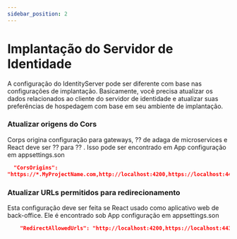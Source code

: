 ```yaml
---
sidebar_position: 2
---
```


# Implantação do Servidor de Identidade

A configuração do IdentityServer pode ser diferente com base nas configurações de implantação. Basicamente, você precisa atualizar os dados relacionados ao cliente do servidor de identidade e atualizar suas preferências de hospedagem com base em seu ambiente de implantação.

### Atualizar origens do Cors
Corps origina configuração para gateways, ⁇  de adaga de microservices e React deve ser ⁇  para ⁇ . Isso pode ser encontrado em App configuração em appsettings.son
```json
  "CorsOrigins": 
"https://*.MyProjectName.com,http://localhost:4200,https://localhost:44307,https://localhost:44325,https://localhost:44353,https://localhost:44367,https://localhost:44388,https://localhost:44381,https://localhost:44361",
```
### Atualizar URLs permitidos para redirecionamento
Esta configuração deve ser feita se React usado como aplicativo web de back-office. Ele é encontrado sob App configuração em appsettings.son
```json
    "RedirectAllowedUrls": "http://localhost:4200,https://localhost:44307"
```